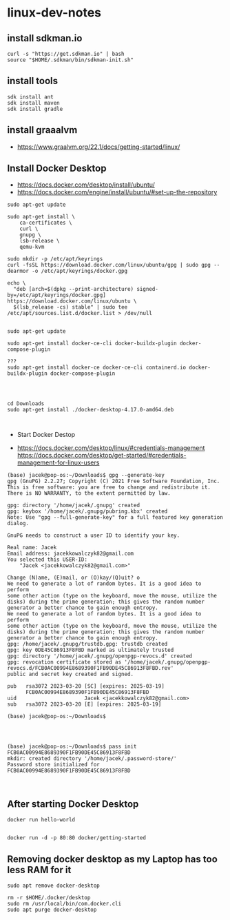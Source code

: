 # linux-dev-notes





## install sdkman.io 


```
curl -s "https://get.sdkman.io" | bash
source "$HOME/.sdkman/bin/sdkman-init.sh"
```

## install tools 

```
sdk install ant 
sdk install maven
sdk install gradle

```

## install graaalvm 

* https://www.graalvm.org/22.1/docs/getting-started/linux/

## Install Docker Desktop 

* https://docs.docker.com/desktop/install/ubuntu/
* https://docs.docker.com/engine/install/ubuntu/#set-up-the-repository

```
sudo apt-get update

sudo apt-get install \
    ca-certificates \
    curl \
    gnupg \
    lsb-release \
    qemu-kvm 
    
sudo mkdir -p /etc/apt/keyrings
curl -fsSL https://download.docker.com/linux/ubuntu/gpg | sudo gpg --dearmor -o /etc/apt/keyrings/docker.gpg

echo \
  "deb [arch=$(dpkg --print-architecture) signed-by=/etc/apt/keyrings/docker.gpg] https://download.docker.com/linux/ubuntu \
  $(lsb_release -cs) stable" | sudo tee /etc/apt/sources.list.d/docker.list > /dev/null
    

sudo apt-get update

sudo apt-get install docker-ce-cli docker-buildx-plugin docker-compose-plugin

???
sudo apt-get install docker-ce docker-ce-cli containerd.io docker-buildx-plugin docker-compose-plugin

 


cd Downloads
sudo apt-get install ./docker-desktop-4.17.0-amd64.deb 



```

* Start  Docker Destop 

* https://docs.docker.com/desktop/linux/#credentials-management
https://docs.docker.com/desktop/get-started/#credentials-management-for-linux-users


```
(base) jacek@pop-os:~/Downloads$ gpg --generate-key
gpg (GnuPG) 2.2.27; Copyright (C) 2021 Free Software Foundation, Inc.
This is free software: you are free to change and redistribute it.
There is NO WARRANTY, to the extent permitted by law.

gpg: directory '/home/jacek/.gnupg' created
gpg: keybox '/home/jacek/.gnupg/pubring.kbx' created
Note: Use "gpg --full-generate-key" for a full featured key generation dialog.

GnuPG needs to construct a user ID to identify your key.

Real name: Jacek
Email address: jacekkowalczyk82@gmail.com
You selected this USER-ID:
    "Jacek <jacekkowalczyk82@gmail.com>"

Change (N)ame, (E)mail, or (O)kay/(Q)uit? o
We need to generate a lot of random bytes. It is a good idea to perform
some other action (type on the keyboard, move the mouse, utilize the
disks) during the prime generation; this gives the random number
generator a better chance to gain enough entropy.
We need to generate a lot of random bytes. It is a good idea to perform
some other action (type on the keyboard, move the mouse, utilize the
disks) during the prime generation; this gives the random number
generator a better chance to gain enough entropy.
gpg: /home/jacek/.gnupg/trustdb.gpg: trustdb created
gpg: key 0DE45C86913F8FBD marked as ultimately trusted
gpg: directory '/home/jacek/.gnupg/openpgp-revocs.d' created
gpg: revocation certificate stored as '/home/jacek/.gnupg/openpgp-revocs.d/FCB0AC00994E8689390F1FB90DE45C86913F8FBD.rev'
public and secret key created and signed.

pub   rsa3072 2023-03-20 [SC] [expires: 2025-03-19]
      FCB0AC00994E8689390F1FB90DE45C86913F8FBD
uid                      Jacek <jacekkowalczyk82@gmail.com>
sub   rsa3072 2023-03-20 [E] [expires: 2025-03-19]

(base) jacek@pop-os:~/Downloads$ 




(base) jacek@pop-os:~/Downloads$ pass init FCB0AC00994E8689390F1FB90DE45C86913F8FBD
mkdir: created directory '/home/jacek/.password-store/'
Password store initialized for FCB0AC00994E8689390F1FB90DE45C86913F8FBD



```

## After starting Docker Desktop 

```
docker run hello-world


docker run -d -p 80:80 docker/getting-started
```

## Removing docker desktop as my Laptop has too less RAM for it 

```
sudo apt remove docker-desktop

rm -r $HOME/.docker/desktop
sudo rm /usr/local/bin/com.docker.cli
sudo apt purge docker-desktop
```

